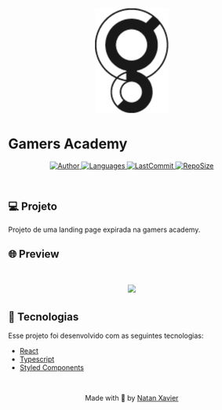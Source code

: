 <h1 align="center">
  <img alt="Barber" title="#delicinha" src="github/logo.png" width="150px" borderRadius="20px" />
</h1>

# Gamers Academy

<p align="center">
  <a href="https://github.com/nataxaa">
    <img alt="Author" src="https://img.shields.io/badge/author-nataxaa-33A1F2?style=flat-square">
  </a>

  <a href="#">
    <img alt="Languages" src="https://img.shields.io/github/languages/count/nataxaa/GamesAcademyPage-ReactJS?color=33A1F2&style=flat-square">
  </a>

  <a href="https://github.com/nataxaa/BarberShop/commits/master">
    <img alt="LastCommit" src="https://img.shields.io/github/last-commit/nataxaa/GamesAcademyPage-ReactJS?color=33A1F2&style=flat-square">
  </a>

  <a href="#">
    <img alt="RepoSize" src="https://img.shields.io/github/repo-size/nataxaa/GamesAcademyPage-ReactJS?color=33A1F2&style=flat-square">
  </a>

</p>

<br />

## 💻 Projeto

Projeto de uma landing page expirada na gamers academy.
<br />

## 🌐 Preview

<h1 align="center">
    <img src="src/github/video-projeto.gif" />
</h1>

## 🚀 Tecnologias

Esse projeto foi desenvolvido com as seguintes tecnologias:

- [React](https://reactjs.org)
- [Typescript](https://www.typescriptlang.org/)
- [Styled Components](https://styled-components.com/)

<br />



<p align="center">
  Made with 💙 by <a href="https://www.linkedin.com/in/natan-xavier-a266a0228/"> Natan Xavier </a>
</p>
